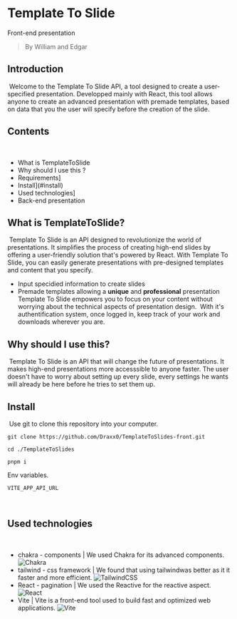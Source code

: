 # Template To Slide

Front-end presentation

> By William and Edgar
> ​
> ​

## Introduction

​
Welcome to the Template To Slide API, a tool designed to create a user-specified presentation. Developped mainly with React, this tool allows anyone to create an advanced presentation with premade templates, based on data that you the user will specify before the creation of the slide.
​

## Contents

​

- What is TemplateToSlide
- Why should I use this ?
- Requirements]
- Install](#install)
- Used technologies]
- Back-end presentation
  ​
  ​

## What is TemplateToSlide?

​
Template To Slide is an API designed to revolutionize the world of presentations. It simplifies the process of creating high-end slides by offering a user-friendly solution that's powered by React. With Template To Slide, you can easily generate presentations with pre-designed templates and content that you specify.
​

- Input specidied information to create slides
- Premade templates allowing a **unique** and **professional** presentation
  ​
  ​
  Template To Slide empowers you to focus on your content without worrying about the technical aspects of presentation design.
  ​
  With it's authentification system, once logged in, keep track of your work and downloads wherever you are.
  ​

## Why should I use this?

​
Template To Slide is an API that will change the future of presentations. It makes high-end presentations more accesssible to anyone faster. The user doesn't have to worry about setting up every slide, every settings he wants will already be here before he tries to set them up.
​

## Install

​
Use git to clone this repository into your computer.

```
git clone https://github.com/Draxx0/TemplateToSlides-front.git
```

```
cd ./TemplateToSlides
```

```
pnpm i
```

Env variables.
​

```
VITE_APP_API_URL
```

​
​

## Used technologies

​

- chakra - components | We used Chakra for its advanced components. ![Chakra](https://img.shields.io/badge/chakra-%234ED1C5.svg?style=for-the-badge&logo=chakraui&logoColor=white)
- tailwind - css framework | We found that using tailwindwas better as it it faster and more efficient. ![TailwindCSS](https://img.shields.io/badge/tailwindcss-%2338B2AC.svg?style=for-the-badge&logo=tailwind-css&logoColor=white)
- React - pagination | We used the Reactive for the reactive aspect. ![React](https://img.shields.io/badge/react-%2320232a.svg?style=for-the-badge&logo=react&logoColor=%2361DAFB)
- Vite | Vite is a front-end tool used to build fast and optimized web applications. ![Vite](https://img.shields.io/badge/vite-%23646CFF.svg?style=for-the-badge&logo=vite&logoColor=white)
